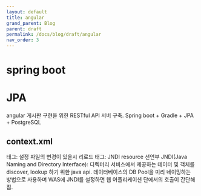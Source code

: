 ```yaml
---
layout: default
title: angular
grand_parent: Blog
parent: draft
permalink: /docs/blog/draft/angular
nav_order: 3
---
```


spring boot
===========

# JPA
angular 게시판 구현을 위한 RESTful API 서버 구축.
Spring boot + Gradle + JPA + PostgreSQL

## 	context.xml
<WatchedResource> 태그: 설정 파일의 변경이 있을시 리로드
<Resource> 태그: JNDI resource 선언부
JNDI(Java Naming and Directory Interface): 
    디렉터리 서비스에서 제공하는 데이터 및 객체를 discover, lookup 하기 위한 java api.
    데이터베이스의 DB Pool을 미리 네이밍하는 방법으로 사용하며 WAS에 JNDI를 설정하면 웹 어플리케이션 단에서의 호출이 간단해짐.
    